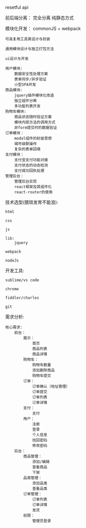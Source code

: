 resetful api

前后端分离：
    完全分离
    纯静态方式

模块化开发：
    commonJS + webpack
    
    可高复用工具类设计与封装
    
    通用模块设计与独立打包方法
    
    ui设计与开发
    
    用户模块:
        数据安全性处理方案
        表单同步/异步验证
        小型SPA开发
    商品模块:
        jquery插件模块化改造
        独立组件分离
        多功能列表开发
    购物车模块:
        商品状态随时验证方案
        模块内部方法的调用方式
        非form提交时的数据验证
    订单模块：
        modal组件的封装思想
        城市级联操作
        复杂的表单回填
    支付模块：
        支付宝支付功能对接
        支付状态的动态检测
        支付成功回执处理
    管理后台：
        管理后台实现
        react框架及其组件化
        react-router的使用
        

技术选型(猥琐发育不能浪):

    html
    
    css
    
    js
    
    lib:
        jquery
        
    webpack
    
    nodeJs

开发工具:

    sublime/vs code
    
    chrome 
    
    fiddler/charles 
    
    git


需求分析:
    
    核心需求:
        前台：
            展示：
                首页
                商品列表
                商品详情
            购物车：
                购物车数量
                添加删除商品
                购物车提交
            订单：
                订单确认（地址管理）
                订单提交
                订单列表
                订单详情
            支付：
                支付    
            用户：
                注册
                登录
                个人信息
                找回密码
                修改密码
        后台：
            商品管理：
                添加/编辑
                查看商品
                下架
            品类管理：
                添加品类
                查看品类
            订单管理：
                订单列表
                订单详情
                发货
            权限：
                管理员登录
        




